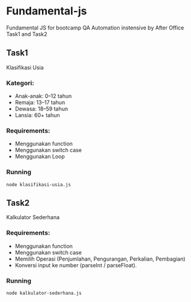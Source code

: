 # Fundamental-js

Fundamental JS for bootcamp QA Automation instensive by After Office Task1 and Task2

## Task1

Klasifikasi Usia

### Kategori:

- Anak-anak: 0–12 tahun
- Remaja: 13–17 tahun
- Dewasa: 18–59 tahun
- Lansia: 60+ tahun

### Requirements:

- Menggunakan function
- Menggunakan switch case
- Menggunakan Loop

### Running

`node klasifikasi-usia.js`

## Task2

Kalkulator Sederhana

### Requirements:

- Menggunakan function
- Menggunakan switch case
- Memilih Operasi (Penjumlahan, Pengurangan, Perkalian, Pembagian)
- Konversi input ke number (parseInt / parseFloat).

### Running

`node kalkulator-sederhana.js`
